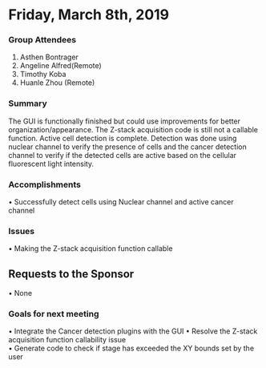 
# Friday, March 8th, 2019

### Group Attendees
1. Asthen Bontrager
2. Angeline Alfred(Remote)
2. Timothy Koba
3. Huanle Zhou (Remote)

### Summary 

The GUI is functionally finished but could use improvements for better organization/appearance. The Z-stack acquisition code is still not a callable function. Active cell detection is complete. Detection was done using nuclear channel to verify the presence of cells and the cancer detection channel to verify if the detected cells are active based on the cellular fluorescent light intensity.

### Accomplishments
• Successfully detect cells using Nuclear channel and active cancer channel

### Issues
• Making the Z-stack acquisition function callable

## Requests to the Sponsor
• None

### Goals for next meeting
• Integrate the Cancer detection plugins with the GUI
• Resolve the Z-stack acquisition function callability issue \
• Generate code to check if stage has exceeded the XY bounds set by the user

